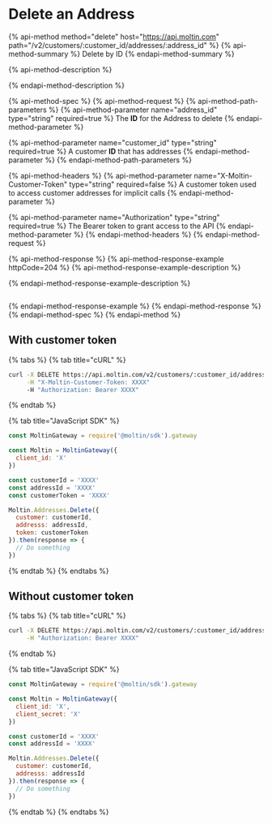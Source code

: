 # Delete an Address

{% api-method method="delete" host="https://api.moltin.com" path="/v2/customers/:customer\_id/addresses/:address\_id" %}
{% api-method-summary %}
Delete by ID
{% endapi-method-summary %}

{% api-method-description %}

{% endapi-method-description %}

{% api-method-spec %}
{% api-method-request %}
{% api-method-path-parameters %}
{% api-method-parameter name="address\_id" type="string" required=true %}
The **ID** for the Address to delete
{% endapi-method-parameter %}

{% api-method-parameter name="customer\_id" type="string" required=true %}
A customer **ID** that has addresses
{% endapi-method-parameter %}
{% endapi-method-path-parameters %}

{% api-method-headers %}
{% api-method-parameter name="X-Moltin-Customer-Token" type="string" required=false %}
A customer token used to access customer addresses for implicit calls
{% endapi-method-parameter %}

{% api-method-parameter name="Authorization" type="string" required=true %}
The Bearer token to grant access to the API
{% endapi-method-parameter %}
{% endapi-method-headers %}
{% endapi-method-request %}

{% api-method-response %}
{% api-method-response-example httpCode=204 %}
{% api-method-response-example-description %}

{% endapi-method-response-example-description %}

```text

```
{% endapi-method-response-example %}
{% endapi-method-response %}
{% endapi-method-spec %}
{% endapi-method %}

## With customer token

{% tabs %}
{% tab title="cURL" %}
```bash
curl -X DELETE https://api.moltin.com/v2/customers/:customer_id/addresses/:address_id \
     -H "X-Moltin-Customer-Token: XXXX"
     -H "Authorization: Bearer XXXX"
```
{% endtab %}

{% tab title="JavaScript SDK" %}
```javascript
const MoltinGateway = require('@moltin/sdk').gateway

const Moltin = MoltinGateway({
  client_id: 'X'
})

const customerId = 'XXXX'
const addressId = 'XXXX'
const customerToken = 'XXXX'

Moltin.Addresses.Delete({
  customer: customerId,
  addresss: addressId,
  token: customerToken
}).then(response => {
  // Do something
})
```
{% endtab %}
{% endtabs %}

## Without customer token

{% tabs %}
{% tab title="cURL" %}
```bash
curl -X DELETE https://api.moltin.com/v2/customers/:customer_id/addresses/:address_id \
     -H "Authorization: Bearer XXXX"
```
{% endtab %}

{% tab title="JavaScript SDK" %}
```javascript
const MoltinGateway = require('@moltin/sdk').gateway

const Moltin = MoltinGateway({
  client_id: 'X',
  client_secret: 'X'
})

const customerId = 'XXXX'
const addressId = 'XXXX'

Moltin.Addresses.Delete({
  customer: customerId,
  addresss: addressId
}).then(response => {
  // Do something
})
```
{% endtab %}
{% endtabs %}

